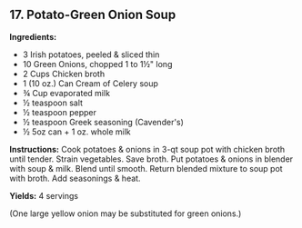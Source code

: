 ## 17. Potato-Green Onion Soup

**Ingredients:**
- 3 Irish potatoes, peeled & sliced thin
- 10 Green Onions, chopped 1 to 1½" long
- 2 Cups Chicken broth
- 1 (10 oz.) Can Cream of Celery soup
- ¾ Cup evaporated milk
- ½ teaspoon salt
- ½ teaspoon pepper
- ½ teaspoon Greek seasoning (Cavender's)
- ½ 5oz can + 1 oz. whole milk

**Instructions:**
Cook potatoes & onions in 3-qt soup pot with chicken broth until tender. Strain vegetables. Save broth. Put potatoes & onions in blender with soup & milk. Blend until smooth. Return blended mixture to soup pot with broth. Add seasonings & heat.

**Yields:** 4 servings

(One large yellow onion may be substituted for green onions.)